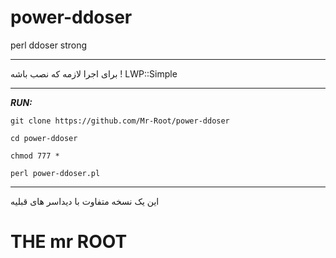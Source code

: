# power-ddoser
perl ddoser strong

___________

برای اجرا لازمه که نصب باشه ! LWP::Simple

___________

***RUN:***

`git clone https://github.com/Mr-Root/power-ddoser`

`cd power-ddoser`

`chmod 777 *`

`perl power-ddoser.pl`

________

این یک نسخه متفاوت با دیداسر های قبلیه 

# THE mr ROOT
